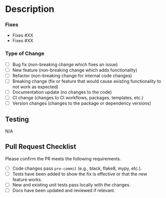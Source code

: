 # Description
<!--- Describe your changes in detail --->


### Fixes
<!--- List any issue numbers that this PR addresses (or remove) --->

- Fixes #XX
- Fixes #XX

### Type of Change
<!--- Check which off the following types describe this PR --->

- [ ] Bug fix (non-breaking change which fixes an issue)
- [ ] New feature (non-breaking change which adds functionality)
- [ ] Refactor (non-breaking change for internal code changes)
- [ ] Breaking change (fix or feature that would cause existing functionality to not work as expected)
- [ ] Documentation update (no changes to the code)
- [ ] CI change (changes to CI workflows, packages, templates, etc.)
- [ ] Version changes (changes to the package or dependency versions)

## Testing
<!--- Please describe the test ran to verify changes --->

N/A

## Pull Request Checklist

Please confirm the PR meets the following requirements.
- [ ] Code changes pass `pre-commit` (e.g., black, flake8, mypy, etc.).
- [ ] Tests have been added to show the fix is effective or that the new feature works.
- [ ] New and existing unit tests pass locally with the changes.
- [ ] Docs have been updated and reviewed if relevant.
